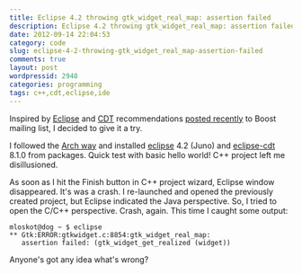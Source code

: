 ```yaml
---
title: Eclipse 4.2 throwing gtk_widget_real_map: assertion failed
description: Eclipse 4.2 throwing gtk_widget_real_map: assertion failed
date: 2012-09-14 22:04:53
category: code
slug: eclipse-4-2-throwing-gtk_widget_real_map-assertion-failed
comments: true
layout: post
wordpressid: 2948
categories: programming
tags: c++,cdt,eclipse,ide
---
```


Inspired by [Eclipse](http://eclipse.org/) and [CDT](http://www.eclipse.org/cdt/) recommendations [posted recently](http://lists.boost.org/Archives/boost/2012/09/196248.php) to Boost mailing list, I decided to give it a try.


I followed the [Arch way](https://wiki.archlinux.org/index.php/Eclipse) and installed [eclipse](https://www.archlinux.org/packages/?name=eclipse) 4.2 (Juno) and [eclipse-cdt](https://www.archlinux.org/packages/?name=eclipse-cdt) 8.1.0 from packages. Quick test with basic hello world! C++ project left me disillusioned.


As soon as I hit the Finish button in C++ project wizard, Eclipse window disappeared. It's was a crash. I re-launched and opened the previously created project, but Eclipse indicated the Java perspective. So, I tried to open the C/C++ perspective. Crash, again. This time I caught some output:

    
    mloskot@dog ~ $ eclipse
    ** Gtk:ERROR:gtkwidget.c:8854:gtk_widget_real_map: 
       assertion failed: (gtk_widget_get_realized (widget))


Anyone's got any idea what's wrong?
